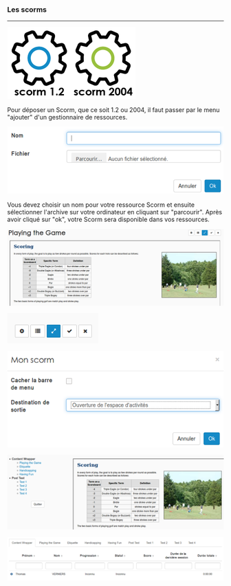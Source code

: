 ### Les scorms 
---

![](images/ressources/Pack1_color1_claroline_scorm_12.png)![](images/ressources/Pack1_color1_claroline_scorm_2004.png)

Pour déposer un Scorm, que ce soit 1.2 ou 2004, il faut passer par le menu "ajouter" d'un gestionnaire de ressources.

![](images/scorm-fig1.png)

Vous devez choisir un nom pour votre ressource Scorm et ensuite sélectionner l'archive sur votre ordinateur en cliquant sur "parcourir". Après avoir cliqué sur "ok", votre Scorm sera disponible dans vos ressources.

![](images/scorm-fig2.png)


![](images/scorm-fig3.png)


![](images/scorm-fig4.png)


![](images/scorm-fig5.png)


![](images/scorm-fig6.png)








